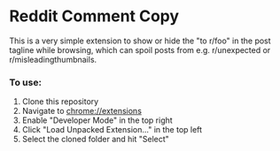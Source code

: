 # Reddit Comment Copy
This is a very simple extension to show or hide the "to r/foo" in the post tagline while browsing, which can spoil posts from e.g. r/unexpected or r/misleadingthumbnails.

### To use:
1. Clone this repository
2. Navigate to [chrome://extensions](chrome://extensions)
3. Enable "Developer Mode" in the top right
4. Click "Load Unpacked Extension..." in the top left
5. Select the cloned folder and hit "Select"